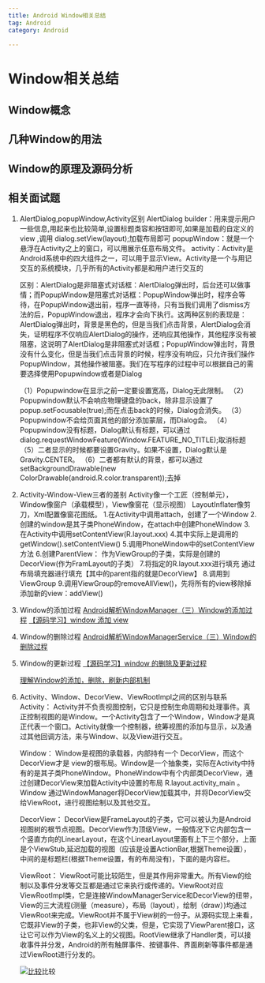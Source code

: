 ```yaml
---
title: Android Window相关总结
tag: Android
category: Android

---
```


<meta name="referrer" content="no-referrer" />



# Window相关总结

## Window概念

## 几种Window的用法

## Window的原理及源码分析

## 相关面试题

1. AlertDialog,popupWindow,Activity区别
    AlertDialog builder：用来提示用户一些信息,用起来也比较简单,设置标题类容和按钮即可,如果是加载的自定义的view ,调用 dialog.setView(layout);加载布局即可
    popupWindow：就是一个悬浮在Activity之上的窗口，可以用展示任意布局文件。
    activity：Activity是Android系统中的四大组件之一，可以用于显示View。Activity是一个与用记交互的系统模块，几乎所有的Activity都是和用户进行交互的

    区别：AlertDialog是非阻塞式对话框：AlertDialog弹出时，后台还可以做事情；而PopupWindow是阻塞式对话框：PopupWindow弹出时，程序会等待，在PopupWindow退出前，程序一直等待，只有当我们调用了dismiss方法的后，PopupWindow退出，程序才会向下执行。这两种区别的表现是：AlertDialog弹出时，背景是黑色的，但是当我们点击背景，AlertDialog会消失，证明程序不仅响应AlertDialog的操作，还响应其他操作，其他程序没有被阻塞，这说明了AlertDialog是非阻塞式对话框；PopupWindow弹出时，背景没有什么变化，但是当我们点击背景的时候，程序没有响应，只允许我们操作PopupWindow，其他操作被阻塞。我们在写程序的过程中可以根据自己的需要选择使用Popupwindow或者是Dialog

    （1）Popupwindow在显示之前一定要设置宽高，Dialog无此限制。
    （2）Popupwindow默认不会响应物理键盘的back，除非显示设置了popup.setFocusable(true);而在点击back的时候，Dialog会消失。
    （3）Popupwindow不会给页面其他的部分添加蒙层，而Dialog会。
    （4）Popupwindow没有标题，Dialog默认有标题，可以通过dialog.requestWindowFeature(Window.FEATURE_NO_TITLE);取消标题
    （5）二者显示的时候都要设置Gravity。如果不设置，Dialog默认是Gravity.CENTER。
    （6）二者都有默认的背景，都可以通过setBackgroundDrawable(new ColorDrawable(android.R.color.transparent));去掉

2. Activity-Window-View三者的差别
    Activity像一个工匠（控制单元），Window像窗户（承载模型），View像窗花（显示视图） LayoutInflater像剪刀，Xml配置像窗花图纸。
    1.在Activity中调用attach，创建了一个Window
    2.创建的window是其子类PhoneWindow，在attach中创建PhoneWindow
    3.在Activity中调用setContentView(R.layout.xxx)
    4.其中实际上是调用的getWindow().setContentView()
    5.调用PhoneWindow中的setContentView方法
    6.创建ParentView： 作为ViewGroup的子类，实际是创建的DecorView(作为FramLayout的子类）
    7.将指定的R.layout.xxx进行填充 通过布局填充器进行填充【其中的parent指的就是DecorView】
    8.调用到ViewGroup
    9.调用ViewGroup的removeAllView()，先将所有的view移除掉添加新的view：addView()

3. Window的添加过程
    [Android解析WindowManager（三）Window的添加过程](https://blog.csdn.net/itachi85/article/details/78025485)
    [【源码学习】window 添加 view](https://blog.csdn.net/u011494285/article/details/80979047)

4. Window的删除过程
    [Android解析WindowManagerService（三）Window的删除过程](https://blog.csdn.net/itachi85/article/details/79134490)

5. Window的更新过程
    [【源码学习】window 的删除及更新过程](https://blog.csdn.net/u011494285/article/details/81091213)

    [理解Window的添加，删除，刷新内部机制](https://juejin.im/post/5a5c440cf265da3e5033bcdf)

6. Activity、Window、DecorView、ViewRootImpl之间的区别与联系
    Activity：
    Activity并不负责视图控制，它只是控制生命周期和处理事件。真正控制视图的是Window。一个Activity包含了一个Window，Window才是真正代表一个窗口。Activity就像一个控制器，统筹视图的添加与显示，以及通过其他回调方法，来与Window、以及View进行交互。

    Window：
    Window是视图的承载器，内部持有一个 DecorView，而这个DecorView才是 view的根布局。Window是一个抽象类，实际在Activity中持有的是其子类PhoneWindow。PhoneWindow中有个内部类DecorView，通过创建DecorView来加载Activity中设置的布局 R.layout.activity_main 。Window 通过WindowManager将DecorView加载其中，并将DecorView交给ViewRoot，进行视图绘制以及其他交互。

    DecorView：
    DecorView是FrameLayout的子类，它可以被认为是Android视图树的根节点视图。DecorView作为顶级View，一般情况下它内部包含一个竖直方向的LinearLayout，在这个LinearLayout里面有上下三个部分，上面是个ViewStub,延迟加载的视图（应该是设置ActionBar,根据Theme设置），中间的是标题栏(根据Theme设置，有的布局没有)，下面的是内容栏。

    ViewRoot：
    ViewRoot可能比较陌生，但是其作用非常重大。所有View的绘制以及事件分发等交互都是通过它来执行或传递的。ViewRoot对应ViewRootImpl类，它是连接WindowManagerService和DecorView的纽带，View的三大流程(测量（measure），布局（layout），绘制（draw）)均通过ViewRoot来完成。ViewRoot并不属于View树的一份子。从源码实现上来看，它既非View的子类，也非View的父类，但是，它实现了ViewParent接口，这让它可以作为View的名义上的父视图。RootView继承了Handler类，可以接收事件并分发，Android的所有触屏事件、按键事件、界面刷新等事件都是通过ViewRoot进行分发的。

    [![比较](https://img-blog.csdn.net/20171122172245272?watermark/2/text/aHR0cDovL2Jsb2cuY3Nkbi5uZXQvdTAxNDczMjEwMw==/font/5a6L5L2T/fontsize/400/fill/I0JBQkFCMA==/dissolve/70/gravity/SouthEast)](https://img-blog.csdn.net/20171122172245272?watermark/2/text/aHR0cDovL2Jsb2cuY3Nkbi5uZXQvdTAxNDczMjEwMw==/font/5a6L5L2T/fontsize/400/fill/I0JBQkFCMA==/dissolve/70/gravity/SouthEast)比较